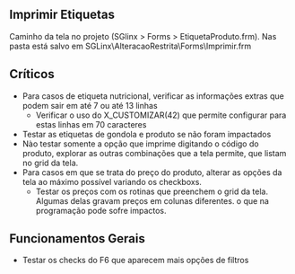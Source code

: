 ## Imprimir Etiquetas

Caminho da tela no projeto (SGlinx > Forms > EtiquetaProduto.frm). Nas pasta está salvo em SGLinx\AlteracaoRestrita\Forms\Imprimir.frm
 ## Críticos
   - Para casos de etiqueta nutricional, verificar as informações extras que podem sair em até 7 ou até 13 linhas
     - Verificar o uso do X_CUSTOMIZAR(42) que permite configurar para estas linhas em 70 caracteres
   - Testar as etiquetas de gondola e produto se não foram impactados
   - Nào testar somente a opção que imprime digitando o código do produto, explorar as outras combinações que a tela permite, que listam no grid da tela.
   - Para casos em que se trata do preço do produto, alterar as opções da tela ao máximo possível variando os checkboxs.
     - Testar os preços com os rotinas que preenchem o grid da tela. Algumas delas gravam preços em colunas diferentes. o que na programação pode sofre impactos.
 ## Funcionamentos Gerais
   - Testar os checks do F6 que aparecem mais opções de filtros

